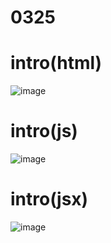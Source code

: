 # 0325

# intro(html)
![image](https://github.com/sjl0430/0325/assets/162114254/ea0dc4bc-4b76-4868-8f1a-6daa7e25c94c)


# intro(js)
![image](https://github.com/sjl0430/0325/assets/162114254/63cb889c-84b7-4f04-8d80-04a5588c4582)


# intro(jsx)
![image](https://github.com/sjl0430/0325/assets/162114254/9e0bdca8-1a3e-4111-8f0f-4fdfae5913dd)
